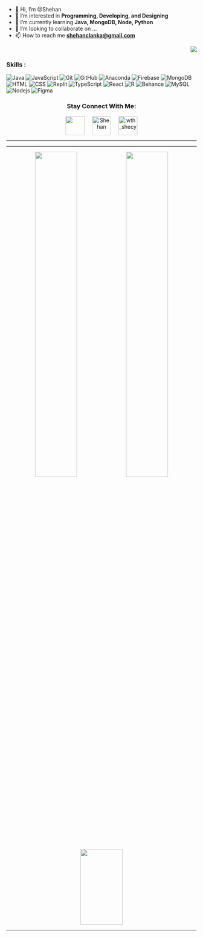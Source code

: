 - 👋 Hi, I’m @Shehan
- 👀 I’m interested in **Programming, Developing, and Designing**
- 🌱 I’m currently learning **Java, MongoDB, Node, Python**
- 💞️ I’m looking to collaborate on ...
- 📫 How to reach me **shehanclanka@gmail.com**

<!---
S-96-C/S-96-C is a ✨ special ✨ repository because its `README.md` (this file) appears on your GitHub profile.
You can click the Preview link to take a look at your changes.
--->

<div align="right">

![](https://visitor-badge.glitch.me/badge?page_id=s-96-c)
  
</div>

### Skills : <br/>

![Java](https://img.shields.io/badge/-Java-red?style=flat-square&logo=java)
![JavaScript](https://img.shields.io/badge/-JavaScript-black?style=flat-square&logo=javascript)
![Git](https://img.shields.io/badge/-Git-black?style=flat-square&logo=git)
![GitHub](https://img.shields.io/badge/-GitHub-181717?style=flat-square&logo=github)
![Anaconda](https://img.shields.io/badge/Anaconda-%2344A833.svg?style=flat-badge&logo=anaconda&logoColor=white)
![Firebase](https://img.shields.io/badge/Firebase-007ACC?style=flat-square&logo=firebase)
![MongoDB](https://img.shields.io/badge/-MongoDB-black?style=flat-square&logo=mongodb)
![HTML](https://img.shields.io/badge/-HTML-E34F26?style=flat-square&logo=html)
![CSS](https://img.shields.io/badge/-CSS-1572B6?style=flat-square&logo=css)
![Replit](https://img.shields.io/badge/replit-667881?style=flat-badge&logo=replit&logoColor=white)
![TypeScript](https://img.shields.io/badge/-TypeScript-007ACC?style=flat-square&logo=typescript) 
![React](https://img.shields.io/badge/-React.js-2088FF?style=flat-square&logo=react)
![R](https://img.shields.io/badge/R-276DC3?style=flat-badge&logo=r&logoColor=white)
![Behance](https://img.shields.io/badge/Behance-1769ff?style=flat-badge&logo=behance&logoColor=white)
![MySQL](https://img.shields.io/badge/-MySQL-red?style=flat-badge&logo=mysql&logoColor=white)
![Nodejs](https://img.shields.io/badge/Node.js-339933?style=flat-badge&logo=nodedotjs&logoColor=white)
![Figma](https://img.shields.io/badge/-Figma-black?style=flat-square&logo=figma)


<h3 align="center">Stay Connect With Me:</h3>
<p align="center">
<a href="https://twitter.com/" target="blank"><img align="center" src="https://img.icons8.com/cute-clipart/64/000000/twitter.png" alt="" height="50" width="50" /></a> &nbsp;&nbsp;&nbsp;
<a href="https://www.linkedin.com/in/shehan-cooray-44a45016b/" target="blank"><img align="center" src="https://img.icons8.com/cute-clipart/64/000000/linkedin.png" alt="Shehan" height="50" width="50" /></a>&nbsp;&nbsp;&nbsp;&nbsp;
<a href="https://instagram.com/shecy_lanks" target="blank"><img align="center" src="https://img.icons8.com/cute-clipart/64/000000/instagram-new.png" alt="wth_shecy" height="50" width="50" /></a>
</p>

<hr>
<hr>

 <p align="center">
     
  <img  width="47%" src="https://github-readme-streak-stats.herokuapp.com/?user=s-96-c&theme=algolia&show_icons=true" /> 
  <img width="47%" src="https://github-readme-stats.vercel.app/api?username=s-96-c&theme=algolia&show_icons=true"/>
         
 </p>

 <p align="center">
  
  <img  width="47%" height="200px" src="https://github-readme-stats.vercel.app/api/top-langs/?username=s-96-c&hide=html&hide_title=true&hide_border=true&layout=compact&langs_count=6&exclude_repo=comp426,Redventures-Movie-Quotes&theme=react" />
         
 
  
 </p>
 
<hr>
